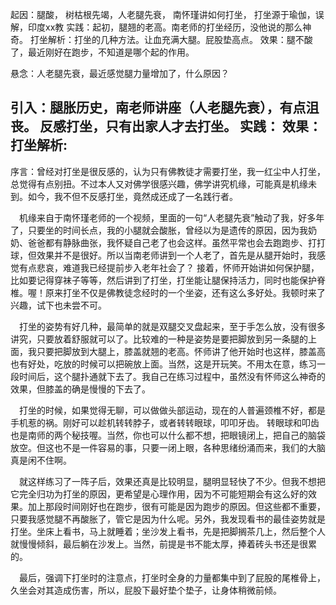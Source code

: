 起因：腿酸， 树枯根先竭，人老腿先衰， 南怀瑾讲如何打坐， 打坐源于瑜伽，误解，印度xx教
实践：起初，腿翘的老高。南老师的打坐经历，没他说的那么神奇。
打坐解析：打坐的几种方法。让血充满大腿。屁股垫高点。
效果：腿不酸了，最近刚好在跑步，不知道是哪个起的作用。

悬念：人老腿先衰，最近感觉腿力量增加了，什么原因？

引入：腿胀历史，南老师讲座（人老腿先衰），有点沮丧。
反感打坐，只有出家人才去打坐。
实践：
效果：
打坐解析:
-------------------------------------------------------------------------
序言：曾经对打坐是很反感的，认为只有佛教徒才需要打坐，我一红尘中人打坐，总觉得有点别扭。不过本人又对佛学很感兴趣，佛学讲究机缘，可能真是机缘未到。如今，我不但不反感打坐，竟然成还成了一名践行者。

&emsp;机缘来自于南怀瑾老师的一个视频，里面的一句“人老腿先衰”触动了我，好多年了，只要坐的时间长点，我的小腿就会酸胀，曾经以为是遗传的原因，因为我奶奶、爸爸都有静脉曲张，我怀疑自己老了也会这样。虽然平常也会去跑跑步、打打球，但效果并不是很好。所以当南老师讲到一个人老了，首先是从腿开始时，我感觉有点悲哀，难道我已经提前步入老年社会了？ 接着，怀师开始讲如何保护腿，比如要记得穿袜子等等，然后讲到了打坐，打坐能让腿保持活力，同时也能保护脊椎。喔！原来打坐不仅是佛教徒念经时的一个坐姿，还有这么多好处。我顿时来了兴趣，试下也未尝不可。

&emsp;打坐的姿势有好几种，最简单的就是双腿交叉盘起来，至于手怎么放，没有很多讲究，只要放着舒服就可以了。比较难的一种是姿势是要把脚放到另一条腿的上面，我只要把脚放到大腿上，膝盖就翘的老高。怀师讲了他开始时也这样，膝盖高也有好处，吃放的时候可以把碗放上面。当然，这是开玩笑。不用太在意，练习一段时间后，这个腿扑通就下去了。我自己在练习过程中，虽然没有怀师这么神奇的效果，但膝盖的确是慢慢的下去了。

&emsp;打坐的时候，如果觉得无聊，可以做做头部运动，现在的人普遍颈椎不好，都是手机惹的祸。刚好可以趁机转转脖子，或者转转眼球，叩叩牙齿。 转眼球和叩齿也是南师的两个秘技喔。当然，你也可以什么都不想，把眼镜闭上，把自己的脑袋放空。但这也不是一件容易的事，只要一闭上眼，各种思绪纷涌而来，我们的大脑真是闲不住啊。

&emsp;就这样练习了一阵子后，效果还真是比较明显，腿明显轻快了不少。但我不想把它完全归功为打坐的原因，更希望是心理作用，因为不可能短期会有这么好的效果。加上那段时间刚好也在跑步，很有可能是因为跑步的原因。但这些都不重要，只要我感觉腿不再酸胀了，管它是因为什么呢。另外，我发现看书的最佳姿势就是打坐。坐床上看书，马上就睡着；坐沙发上看书，先是把脚搁茶几上，然后整个人就慢慢倾斜，最后躺在沙发上。当然，前提是书不能太厚，捧着砖头书还是很累的。

&emsp;最后，强调下打坐时的注意点，打坐时全身的力量都集中到了屁股的尾椎骨上，久坐会对其造成伤害，所以，屁股下最好垫个垫子，让身体稍微前倾。

